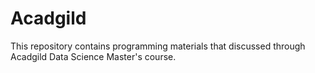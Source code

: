 # Acadgild

This repository contains programming materials that discussed through Acadgild Data Science Master's course. 
